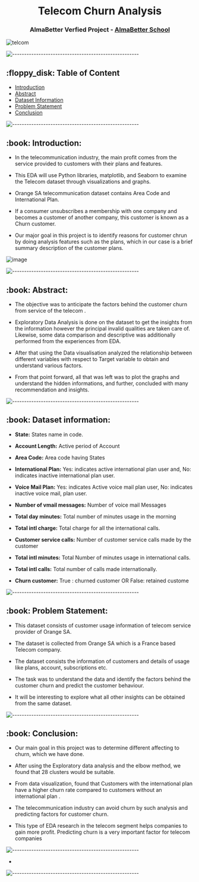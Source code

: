 

<h1 align="center"> Telecom Churn Analysis
 </h1>

<h3 align="center"> AlmaBetter Verfied Project - <a href="https://www.almabetter.com/"> AlmaBetter School </a> </h5>

![telcom](https://user-images.githubusercontent.com/95616692/167258167-901f3de8-0bd5-46ea-ada1-d04ecf985cac.png)


<p> </p>

![-----------------------------------------------------](https://raw.githubusercontent.com/andreasbm/readme/master/assets/lines/rainbow.png)

<h2> :floppy_disk: Table of Content</h2>

  * [Introduction](#Introduction)
  * [Abstract](#Abstract)
  * [Dataset Information](#dataset-information)
  * [Problem Statement](#Problem-Statement)
  * [Conclusion](#Conclusion)


![-----------------------------------------------------](https://raw.githubusercontent.com/andreasbm/readme/master/assets/lines/rainbow.png)


<h2> :book: Introduction:</h2>

* In the telecommunication industry, the main profit comes from the service provided to customers with their plans and features.

* This EDA will use Python libraries, matplotlib, and Seaborn to examine the Telecom dataset through visualizations and graphs. 

* Orange SA telecommunication dataset contains Area Code and International Plan.

* If a consumer unsubscribes a membership with one company and becomes a customer of another company, this customer is known as a Churn customer.

* Our major goal in this project is to identify reasons for customer chrun by doing analysis features such as the plans, which in our case is a brief summary description of the customer plans.


![image](https://user-images.githubusercontent.com/95616692/167260084-61a6c20c-fe81-45c4-8f8d-f668f18a4b4e.png)



![-----------------------------------------------------](https://raw.githubusercontent.com/andreasbm/readme/master/assets/lines/rainbow.png)


<h2> :book: Abstract:</h2>

* The objective was to anticipate the factors behind the customer churn from service of the telecom .

* Exploratory Data Analysis is done on the dataset to get the insights from the information however the principal invalid qualities are taken care of. Likewise, some data comparison and descriptive was additionally performed from the experiences from EDA.

* After that using the Data visualisation analyzed the relationship between different variables with respect to Target variable to obtain and understand various factors. 

* From that point forward, all that was left was to plot the graphs and understand the hidden informations, and further, concluded with many recommendation and insights.



![-----------------------------------------------------](https://raw.githubusercontent.com/andreasbm/readme/master/assets/lines/rainbow.png)


<h2> :book: Dataset information:</h2>


* **State:** States name in code.


* **Account Length:** Active period of Account



* **Area Code:** Area code having States


* **International Plan:** Yes: indicates active international plan user and, No: indicates inactive international plan user.


* **Voice Mail Plan:** Yes: indicates Active voice mail plan user, No: indicates inactive voice mail, plan user.


* **Number of vmail messages:** Number of voice mail Messages


* **Total day minutes:** Total number of minutes usage in the morning


* **Total intl charge:** Total charge for all the international calls.


* **Customer service calls:** Number of customer service calls made by the customer


* **Total intl minutes:** Total Number of minutes usage in international calls.


* **Total intl calls:** Total number of calls made internationally.


* **Churn customer:** True : churned customer OR False:  retained custome




![-----------------------------------------------------](https://raw.githubusercontent.com/andreasbm/readme/master/assets/lines/rainbow.png)

<h2> :book: Problem Statement:</h2>

* This dataset consists of customer usage information of telecom service provider of Orange SA. 

* The dataset is collected from  Orange SA which is a France based Telecom company.

* The dataset consists the information of customers and details of usage like plans, account, subscriptions etc.

* The task was to understand the data and identify the factors behind the customer churn and predict the customer behaviour. 

* It will be interesting to explore what all other insights can be obtained from the same dataset.



![-----------------------------------------------------](https://raw.githubusercontent.com/andreasbm/readme/master/assets/lines/rainbow.png)

<h2> :book: Conclusion:</h2>

* Our main goal in this project was to determine different affecting to churn, which we have done.

* After using the Exploratory data analysis and the elbow method, we found that 28 clusters would be suitable.

* From data visualization, found that Customers with the international plan have a higher churn rate compared to customers without an international plan .

* The telecommunication industry can avoid churn by such analysis and predicting factors for customer churn.

* This type of EDA research in the telecom segment helps companies to gain more profit. Predicting churn is a very important factor for telecom companies




![-----------------------------------------------------](https://raw.githubusercontent.com/andreasbm/readme/master/assets/lines/rainbow.png)

* 


![-----------------------------------------------------](https://raw.githubusercontent.com/andreasbm/readme/master/assets/lines/rainbow.png)

